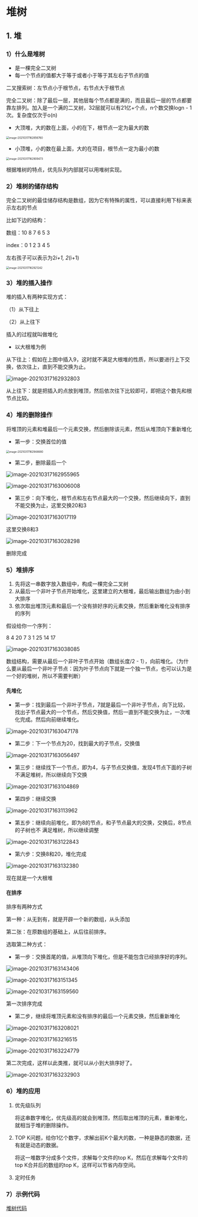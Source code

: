 # 堆树

## 1. 堆

### 1）什么是堆树

* 是一棵完全二叉树
* 每一个节点的值都大于等于或者小于等于其左右子节点的值

二叉搜索树：左节点小于根节点，右节点大于根节点

完全二叉树：除了最后一层，其他层每个节点都是满的，而且最后一层的节点都要靠左排列。加入是一个满的二叉树，32层就可以有21亿+个点，n个数交换logn - 1次。复杂度仅次于o(n)

* 大顶堆，大的数在上面，小的在下，根节点一定为最大的数

<img src="https://cycling-bucket.oss-cn-shenzhen.aliyuncs.com/littleboy/image-20210317162856760.png" alt="image-20210317162856760" style="zoom:50%;" />

* 小顶堆，小的数在最上面，大的在项目，根节点一定为最小的数

<img src="https://cycling-bucket.oss-cn-shenzhen.aliyuncs.com/littleboy/image-20210317162909473.png" alt="image-20210317162909473" style="zoom:50%;" />

根据堆树的特点，优先队列内部就可以用堆树实现。

### 2）堆树的储存结构

完全二叉树的最佳储存结构是数组，因为它有特殊的属性，可以直接利用下标来表示左右的节点

比如下边的结构：

数组：10 8 7 6 5 3

index：0 1 2 3 4 5

左右孩子可以表示为2*i+1, 2*(i+1)

<img src="https://cycling-bucket.oss-cn-shenzhen.aliyuncs.com/littleboy/image-20210317162921242.png" alt="image-20210317162921242" style="zoom:50%;" />

### 3）堆的插入操作

堆的插入有两种实现方式：

（1）从下往上

（2）从上往下

插入的过程就叫做堆化

* 以大根堆为例

从下往上：假如在上图中插入9，这时就不满足大根堆的性质，所以要进行上下交换，依次往上，直到不能交换为止。

![image-20210317162932803](https://cycling-bucket.oss-cn-shenzhen.aliyuncs.com/littleboy/image-20210317162932803.png)

  从上往下：就是把插入的点放到堆顶，然后依次往下比较即可，即把这个数先和根节点比较。

### 4）堆的删除操作

将堆顶的元素和堆最后一个元素交换，然后删除该元素，然后从堆顶向下重新堆化

* 第一步：交换首位的值

<img src="https://cycling-bucket.oss-cn-shenzhen.aliyuncs.com/littleboy/image-20210317162944680.png" alt="image-20210317162944680" style="zoom:50%;" />

* 第二步，删除最后一个

![image-20210317162955965](https://cycling-bucket.oss-cn-shenzhen.aliyuncs.com/littleboy/image-20210317162955965.png)

![image-20210317163006008](https://cycling-bucket.oss-cn-shenzhen.aliyuncs.com/littleboy/image-20210317163006008.png)

* 第三步：向下堆化，根节点和左右节点最大的一个交换，然后继续向下，直到不能交换为止，这里交换20和3

![image-20210317163017119](https://cycling-bucket.oss-cn-shenzhen.aliyuncs.com/littleboy/image-20210317163017119.png)

这里交换8和3

![image-20210317163028298](https://cycling-bucket.oss-cn-shenzhen.aliyuncs.com/littleboy/image-20210317163028298.png)

删除完成

### 5）堆排序

1. 先将这一串数字放入数组中，构成一棵完全二叉树
2. 从最后一个非叶子节点开始堆化，这里建立的大根堆，最后输出数组为由小到大排序
3. 依次取出堆顶元素和最后一个没有排好序的元素交换，然后重新堆化没有排序的序列

假设给你一个序列：

8 4 20 7 3 1 25 14 17

![image-20210317163038085](https://cycling-bucket.oss-cn-shenzhen.aliyuncs.com/littleboy/image-20210317163038085.png)

数组结构，需要从最后一个非叶子节点开始（数组长度/2 - 1），向前堆化。（为什么要从最后一个非叶子节点：因为叶子节点向下就是一个独一节点，也可以认为是一个好的堆树，所以不需要判断）

#### 先堆化

* 第一步：找到最后一个非叶子节点，7就是最后一个非叶子节点，向下比较，找出子节点最大的一个节点，然后交换值，然后一直到不能交换为止，一次堆化完成。然后向前继续堆化。

![image-20210317163047178](https://cycling-bucket.oss-cn-shenzhen.aliyuncs.com/littleboy/image-20210317163047178.png)

* 第二步：下一个节点为20，找到最大的子节点，交换值

![image-20210317163056497](https://cycling-bucket.oss-cn-shenzhen.aliyuncs.com/littleboy/image-20210317163056497.png)

* 第三步：继续找下一个节点，即为4，与子节点交换值，发现4节点下面的子树不满足堆树，所以继续向下交换

![image-20210317163104869](https://cycling-bucket.oss-cn-shenzhen.aliyuncs.com/littleboy/image-20210317163104869.png)

* 第四步：继续交换

![image-20210317163113962](https://cycling-bucket.oss-cn-shenzhen.aliyuncs.com/littleboy/image-20210317163113962.png)

* 第五步：继续向前堆化，即为8的节点，和子节点最大的交换，交换后，8节点的子树也不 满足堆树，所以继续调整

![image-20210317163122843](https://cycling-bucket.oss-cn-shenzhen.aliyuncs.com/littleboy/image-20210317163122843.png)

* 第六步：交换8和20，堆化完成

![image-20210317163132380](https://cycling-bucket.oss-cn-shenzhen.aliyuncs.com/littleboy/image-20210317163132380.png)

现在就是一个大根堆

#### 在排序

排序有两种方式

第一种：从无到有，就是开辟一个新的数组，从头添加

第二张：在原数组的基础上，从后往前排序。

选取第二种方式：

* 第一步：交换首尾的值，从堆顶向下堆化，但是不能包含已经排序好的序列。

![image-20210317163143406](https://cycling-bucket.oss-cn-shenzhen.aliyuncs.com/littleboy/image-20210317163143406.png)

![image-20210317163151345](https://cycling-bucket.oss-cn-shenzhen.aliyuncs.com/littleboy/image-20210317163151345.png)

![image-20210317163159560](https://cycling-bucket.oss-cn-shenzhen.aliyuncs.com/littleboy/image-20210317163159560.png)

第一次排序完成

* 第二步，继续将堆顶元素和没有排序的最后一个元素交换，然后重新堆化

![image-20210317163208021](https://cycling-bucket.oss-cn-shenzhen.aliyuncs.com/littleboy/image-20210317163208021.png)

![image-20210317163216515](https://cycling-bucket.oss-cn-shenzhen.aliyuncs.com/littleboy/image-20210317163216515.png)

![image-20210317163224779](https://cycling-bucket.oss-cn-shenzhen.aliyuncs.com/littleboy/image-20210317163224779.png)

第二次完成，这样以此类推，就可以从小到大排序好了。

![image-20210317163232903](https://cycling-bucket.oss-cn-shenzhen.aliyuncs.com/littleboy/image-20210317163232903.png)

### 6）堆的应用

1. 优先级队列

   将这串数字堆化，优先级高的就会到堆顶，然后取出堆顶的元素，重新堆化，就相当于堆的删除操作。

2. TOP K问题，给你1亿个数字，求解出前K个最大的数，一种是静态的数据，还有就是动态的数据。

   将这一堆数字分成多个文件，求解每个文件的top K，然后在求解每个文件的top K合并后的数组的top K，这样可以节省内存空间。

3. 定时任务

### 7）示例代码

[堆树代码](./HeapSort.java)

